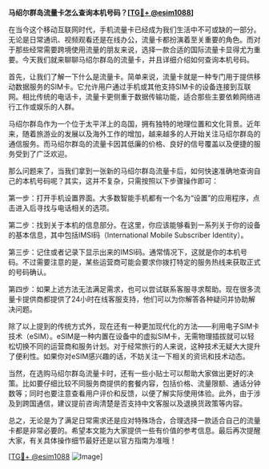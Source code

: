 **马绍尔群岛流量卡怎么查询本机号码？[[TG💪+ @esim1088](https://t.me/s/esim1088)]**

在当今这个移动互联网时代，手机流量卡已经成为我们生活中不可或缺的一部分。无论是日常通讯、视频观看还是在线办公，流量卡都扮演着至关重要的角色。而对于那些经常需要跨境使用流量的朋友来说，选择一款合适的国际流量卡显得尤为重要。今天我们就来聊聊马绍尔群岛的流量卡，并且详细介绍如何查询本机号码。

首先，让我们了解一下什么是流量卡。简单来说，流量卡就是一种专门用于提供移动数据服务的SIM卡。它允许用户通过手机或其他支持SIM卡的设备连接到互联网。相比传统的电话卡，流量卡更侧重于数据传输功能，适合那些主要依赖网络进行工作或娱乐的人群。

马绍尔群岛作为一个位于太平洋上的岛国，拥有独特的地理位置和文化背景。近年来，随着旅游业的发展以及海外工作的增加，越来越多的人开始关注马绍尔群岛的通信服务。而马绍尔群岛的流量卡因其低廉的价格、良好的信号覆盖以及便捷的服务受到了广泛欢迎。

那么问题来了，当我们拿到一张新的马绍尔群岛流量卡后，如何快速准确地查询自己的本机号码呢？其实，这并不复杂，只需按照以下步骤操作即可：

第一步：打开手机设置界面。大多数智能手机都有一个名为“设置”的应用程序，点击进入后寻找与电话相关的选项。

第二步：找到关于本机的信息部分。在这里，你应该能够看到一系列关于你的设备的基本信息，其中包括IMSI码（International Mobile Subscriber Identity）。

第三步：记住或者记录下显示出来的IMSI码。通常情况下，这就是你的本机号码。不过需要注意的是，某些运营商可能会要求你拨打特定的服务热线来获取正式的号码确认。

第四步：如果上述方法无法满足需求，也可以尝试联系客服寻求帮助。现在很多流量卡提供商都提供了24小时在线客服支持，他们可以为你解答各种疑问并协助解决问题。

除了以上提到的传统方式外，现在还有一种更加现代化的方法——利用电子SIM卡技术（eSIM）。eSIM是一种内置在设备中的虚拟SIM卡，无需物理插拔就可以轻松切换不同的运营商和服务计划。对于经常旅行的人来说，这种技术无疑大大提升了便利性。如果你对eSIM感兴趣的话，不妨关注一下相关的资讯和技术动态。

当然，在选购马绍尔群岛流量卡时，还有一些小贴士可以帮助大家做出更好的决策。比如要仔细比较不同服务商提供的套餐内容，包括价格、流量限额、通话分钟数等；同时也要注意查看用户评价和反馈，以便了解实际使用体验。此外，由于涉及到跨国通信，建议提前咨询清楚是否支持中文客服以及退换货政策等内容。

总之，无论是为了满足日常需求还是应对特殊场合，合理选择一款适合自己的流量卡都是非常必要的。希望本文能为大家提供一些有价值的参考信息。最后再次提醒大家，有关具体操作细节最好还是以官方指南为准哦！

[[TG💪+ @esim1088](https://t.me/s/esim1088) ![Image](https://i.postimg.cc/4NQfJmqS/Snipaste-2025-05-13-00-14-12.png)]